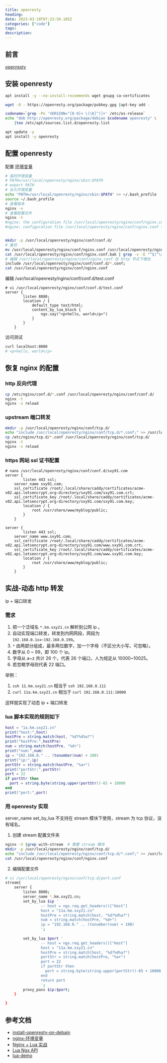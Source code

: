 ```yaml
---
title: openresty
heading:  
date: 2023-03-10T07:23:59.105Z
categories: ["code"]
tags: 
description:  
---
```


## 前言

[openresty](https://openresty.org/en/getting-started.html)
 

## 安装 openresty

```bash
apt install -y --no-install-recommends wget gnupg ca-certificates

wget -O - https://openresty.org/package/pubkey.gpg |apt-key add -

codename=`grep -Po 'VERSION="[0-9]+ \(\K[^)]+' /etc/os-release`
echo "deb http://openresty.org/package/debian $codename openresty" \
    |tee /etc/apt/sources.list.d/openresty.list

apt update -y
apt install -y openresty
```

## 配置 openresty
配置 [环境变量](https://openresty.org/en/getting-started.html)
```bash
# 临时环境变量
# PATH=/usr/local/openresty/nginx/sbin:$PATH
# export PATH
# 永久环境变量
echo "PATH=/usr/local/openresty/nginx/sbin:$PATH" >> ~/.bash_profile
source ~/.bash_profile
# 查看版本
nginx -v
# 查看配置文件
nginx -t
#nginx: the configuration file /usr/local/openresty/nginx/conf/nginx.conf syntax is ok
#nginx: configuration file /usr/local/openresty/nginx/conf/nginx.conf test is successful


mkdir -p /usr/local/openresty/nginx/conf/conf.d/
# 备份
mv /usr/local/openresty/nginx/conf/nginx.conf /usr/local/openresty/nginx/conf/nginx.conf.bak
cat /usr/local/openresty/nginx/conf/nginx.conf.bak | grep -v -E "^$|^\s*#" > /usr/local/openresty/nginx/conf/nginx.conf
# 编辑 /usr/local/openresty/nginx/conf/nginx.conf 在 http 节点下增加
include /usr/local/openresty/nginx/conf/conf.d/*.conf;
cat /usr/local/openresty/nginx/conf/nginx.conf
```


编辑 /usr/local/openresty/nginx/conf/conf.d/test.conf
```nginx
# vi /usr/local/openresty/nginx/conf/conf.d/test.conf
server {
        listen 8080;
        location / {
            default_type text/html;
            content_by_lua_block {
                ngx.say("<p>hello, world</p>")
            }
        }
    }
```

访问测试
```bash
curl localhost:8080
# <p>hello, world</p>
```

## 恢复 nginx 的配置

### http 反向代理
```bash
cp /etc/nginx/conf.d/*.conf /usr/local/openresty/nginx/conf/conf.d/
nginx -t
nginx -s reload
```

### upstream 端口转发
```bash
mkdir -p /usr/local/openresty/nginx/conf/tcp.d/
echo "include /usr/local/openresty/nginx/conf/tcp.d/*.conf;" >> /usr/local/openresty/nginx/conf/nginx.conf
cp /etc/nginx/tcp.d/*.conf /usr/local/openresty/nginx/conf/tcp.d/
nginx -t
nginx -s reload
```
### https 网站 ssl 证书配置
```nginx
# nano /usr/local/openresty/nginx/conf/conf.d/sxy91.com
server {
        listen 443 ssl;
	server_name sxy91.com;
	ssl_certificate /root/.local/share/caddy/certificates/acme-v02.api.letsencrypt.org-directory/sxy91.com/sxy91.com.crt;
	ssl_certificate_key /root/.local/share/caddy/certificates/acme-v02.api.letsencrypt.org-directory/sxy91.com/sxy91.com.key;
        location / {
            root /usr/share/www/myblog/public;
        }
    }

server {
        listen 443 ssl;
	server_name www.sxy91.com;
	ssl_certificate /root/.local/share/caddy/certificates/acme-v02.api.letsencrypt.org-directory/sxy91.com/www.sxy91.com.crt;
	ssl_certificate_key /root/.local/share/caddy/certificates/acme-v02.api.letsencrypt.org-directory/sxy91.com/www.sxy91.com.key;
        location / {
            root /usr/share/www/myblog/public;
        }
    }
```

## 实战-动态 http 转发
 ip + 端口转发


### 需求
1. 把一个泛域名 `*.km.sxy21.cn` 解析到公网 ip 。
2. 自动实现端口转发，转发到内网网段，网段为 `192.168.0.1xx~192.168.0.199`。
3. `*` 由两部分组成，最多两位数字，加一个字母（不区分大小写，可忽略）。
4. 数字从 0 ~ 99，即 100 个 ip。
5. 字母从 a~z 共计 26 个，代表 26 个端口，人为规定从 10000~10025。
6. 若忽略字母则代表 22 端口。

举例：
1. `ssh 11.km.sxy21.cn` 相当于 `ssh 192.168.0.111`
2. `curl 11a.km.sxy21.cn` 相当于 `curl 192.168.0.111:10000`

这样就实现了动态 ip + 端口转发


### lua 脚本实现的规则如下
```lua
host = "1a.km.sxy21.cn"
print("host:",host)
hostPre = string.match(host, "%d?%d%a?")
print("hostPre:",hostPre)
num = string.match(hostPre, "%d+")
print("num:",num)
ip = "192.168.0." .. (tonumber(num) + 100)
print("ip:",ip)
portStr = string.match(hostPre, "%a+") 
print("portStr:",portStr)
port = 22
if portStr then
  port = string.byte(string.upper(portStr))-65 + 10000
end
print("port:",port)
```


### 用 openresty 实现
server_name set_by_lua  不支持在 stream 模块下使用，stream 为 tcp 协议，没有域名。


1. 创建 stream 配置文件夹
```bash
nginx -V |grep with-stream  # 需要 stream 模块
mkdir -p /usr/local/openresty/nginx/conf/tcp.d/
echo "include /usr/local/openresty/nginx/conf/tcp.d/*.conf;" >> /usr/local/openresty/nginx/conf/nginx.conf
cat /usr/local/openresty/nginx/conf/nginx.conf
```
2. 编辑配置文件
```bash
# vi /usr/local/openresty/nginx/conf/tcp.d/port.conf
stream{
	server {
        listen 8080;
        server_name *.km.sxy21.cn;
        set_by_lua $ip '
                -- host = ngx.req.get_headers()["Host"]
                host = "11a.km.sxy21.cn"
                hostPre = string.match(host, "%d?%d%a?")
                num = string.match(hostPre, "%d+")
                ip = "192.168.0." .. (tonumber(num) + 100)
                ';
        
        set_by_lua $port '
                -- host = ngx.req.get_headers()["Host"]
                host = "11a.km.sxy21.cn"
                hostPre = string.match(host, "%d?%d%a?")
                portStr = string.match(hostPre, "%a+") 
                port = 22
                if portStr then
                  port = string.byte(string.upper(portStr))-65 + 10000
                end
                return port
                ';
        proxy_pass $ip:$port;
    }

}
```



## 参考文档
- [install-openresty-on-debain](https://blog.openresty.com.cn/cn/openresty-pre-built-for-debian-11/)
- [nginx-环境变量](https://www.jianshu.com/p/ac2bc0ad3d74)
- [Nginx + Lua 实战](http://www.sunrisenan.com/docs/nginx/nginx10.html#eds4dw)
- [Lua Ngx API](https://openresty-reference.readthedocs.io/en/latest/Lua_Nginx_API/)
- [lua-demo](https://segmentfault.com/a/1190000039347196)